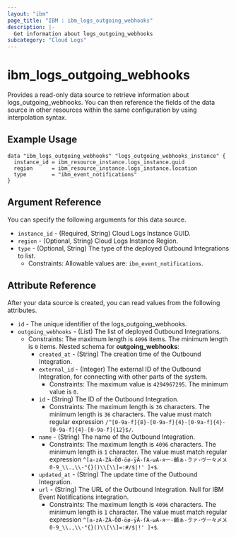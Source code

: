 ```yaml
---
layout: "ibm"
page_title: "IBM : ibm_logs_outgoing_webhooks"
description: |-
  Get information about logs_outgoing_webhooks
subcategory: "Cloud Logs"
---
```



# ibm_logs_outgoing_webhooks

Provides a read-only data source to retrieve information about logs_outgoing_webhooks. You can then reference the fields of the data source in other resources within the same configuration by using interpolation syntax.

## Example Usage

```hcl
data "ibm_logs_outgoing_webhooks" "logs_outgoing_webhooks_instance" {
  instance_id = ibm_resource_instance.logs_instance.guid
  region      = ibm_resource_instance.logs_instance.location
  type        = "ibm_event_notifications"
}
```

## Argument Reference

You can specify the following arguments for this data source.

* `instance_id` - (Required, String)  Cloud Logs Instance GUID.
* `region` - (Optional, String) Cloud Logs Instance Region.
* `type` - (Optional, String) The type of the deployed Outbound Integrations to list.
  * Constraints: Allowable values are: `ibm_event_notifications`.

## Attribute Reference

After your data source is created, you can read values from the following attributes.

* `id` - The unique identifier of the logs_outgoing_webhooks.
* `outgoing_webhooks` - (List) The list of deployed Outbound Integrations.
  * Constraints: The maximum length is `4096` items. The minimum length is `0` items.
Nested schema for **outgoing_webhooks**:
	* `created_at` - (String) The creation time of the Outbound Integration.
	* `external_id` - (Integer) The external ID of the Outbound Integration, for connecting with other parts of the system.
	  * Constraints: The maximum value is `4294967295`. The minimum value is `0`.
	* `id` - (String) The ID of the Outbound Integration.
	  * Constraints: The maximum length is `36` characters. The minimum length is `36` characters. The value must match regular expression `/^[0-9a-f]{8}-[0-9a-f]{4}-[0-9a-f]{4}-[0-9a-f]{4}-[0-9a-f]{12}$/`.
	* `name` - (String) The name of the Outbound Integration.
	  * Constraints: The maximum length is `4096` characters. The minimum length is `1` character. The value must match regular expression `^[a-zA-ZÀ-ÖØ-öø-ÿĀ-ſΑ-ωА-я一-龥ぁ-ゔァ-ヴー々〆〤0-9_\\.,\\-"{}()\\[\\]=:#/$|!' ]+$`.
	* `updated_at` - (String) The update time of the Outbound Integration.
	* `url` - (String) The URL of the Outbound Integration. Null for IBM Event Notifications integration.
	  * Constraints: The maximum length is `4096` characters. The minimum length is `1` character. The value must match regular expression `^[a-zA-ZÀ-ÖØ-öø-ÿĀ-ſΑ-ωА-я一-龥ぁ-ゔァ-ヴー々〆〤0-9_\\.,\\-"{}()\\[\\]=:#/$|!' ]+$`.

